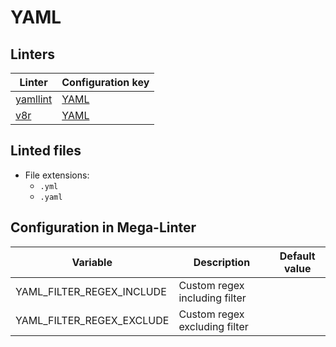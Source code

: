 <!-- markdownlint-disable MD003 MD020 MD033 MD041 -->
<!-- Generated by .automation/build.py, please do not update manually -->
<!-- Instead, update descriptor file at https://github.com/nvuillam/mega-linter/tree/master/megalinter/descriptors/yaml.yml -->
# YAML

## Linters

| Linter                       | Configuration key        |
|------------------------------|--------------------------|
| [yamllint](yaml_yamllint.md) | [YAML](yaml_yamllint.md) |
| [v8r](yaml_v8r.md)           | [YAML](yaml_v8r.md)      |

## Linted files

- File extensions:
  - `.yml`
  - `.yaml`

## Configuration in Mega-Linter

| Variable                  | Description                   | Default value |
|---------------------------|-------------------------------|---------------|
| YAML_FILTER_REGEX_INCLUDE | Custom regex including filter |               |
| YAML_FILTER_REGEX_EXCLUDE | Custom regex excluding filter |               |

